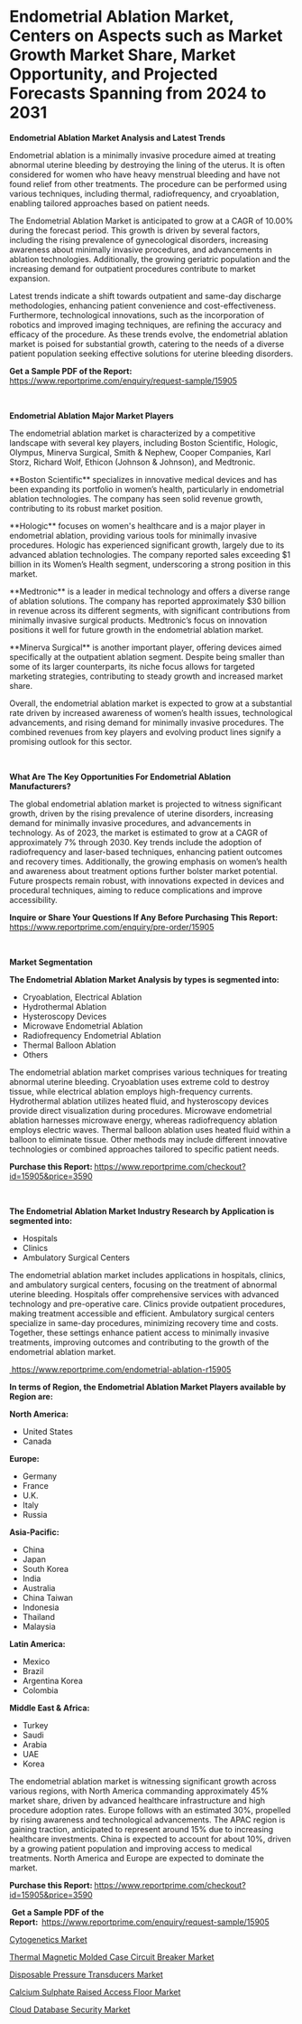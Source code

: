 <p><h1>Endometrial Ablation Market, Centers on Aspects such as Market Growth Market Share, Market Opportunity, and Projected Forecasts Spanning from 2024 to 2031</h1></p><p><strong>Endometrial Ablation Market Analysis and Latest Trends</strong></p>
<p><p>Endometrial ablation is a minimally invasive procedure aimed at treating abnormal uterine bleeding by destroying the lining of the uterus. It is often considered for women who have heavy menstrual bleeding and have not found relief from other treatments. The procedure can be performed using various techniques, including thermal, radiofrequency, and cryoablation, enabling tailored approaches based on patient needs.</p><p>The Endometrial Ablation Market is anticipated to grow at a CAGR of 10.00% during the forecast period. This growth is driven by several factors, including the rising prevalence of gynecological disorders, increasing awareness about minimally invasive procedures, and advancements in ablation technologies. Additionally, the growing geriatric population and the increasing demand for outpatient procedures contribute to market expansion. </p><p>Latest trends indicate a shift towards outpatient and same-day discharge methodologies, enhancing patient convenience and cost-effectiveness. Furthermore, technological innovations, such as the incorporation of robotics and improved imaging techniques, are refining the accuracy and efficacy of the procedure. As these trends evolve, the endometrial ablation market is poised for substantial growth, catering to the needs of a diverse patient population seeking effective solutions for uterine bleeding disorders.</p></p>
<p><strong>Get a Sample PDF of the Report:&nbsp;</strong> <a href="https://www.reportprime.com/enquiry/request-sample/15905?utm_campaign=48&utm_medium=2&utm_source=Github&utm_content=ia&utm_term=30112024&utm_id=endometrial-ablation">https://www.reportprime.com/enquiry/request-sample/15905</a></p>
<p>&nbsp;</p>
<p><strong>Endometrial Ablation Major Market Players</strong></p>
<p><p>The endometrial ablation market is characterized by a competitive landscape with several key players, including Boston Scientific, Hologic, Olympus, Minerva Surgical, Smith & Nephew, Cooper Companies, Karl Storz, Richard Wolf, Ethicon (Johnson & Johnson), and Medtronic. </p><p>**Boston Scientific** specializes in innovative medical devices and has been expanding its portfolio in women’s health, particularly in endometrial ablation technologies. The company has seen solid revenue growth, contributing to its robust market position.</p><p>**Hologic** focuses on women's healthcare and is a major player in endometrial ablation, providing various tools for minimally invasive procedures. Hologic has experienced significant growth, largely due to its advanced ablation technologies. The company reported sales exceeding $1 billion in its Women’s Health segment, underscoring a strong position in this market.</p><p>**Medtronic** is a leader in medical technology and offers a diverse range of ablation solutions. The company has reported approximately $30 billion in revenue across its different segments, with significant contributions from minimally invasive surgical products. Medtronic’s focus on innovation positions it well for future growth in the endometrial ablation market.</p><p>**Minerva Surgical** is another important player, offering devices aimed specifically at the outpatient ablation segment. Despite being smaller than some of its larger counterparts, its niche focus allows for targeted marketing strategies, contributing to steady growth and increased market share.</p><p>Overall, the endometrial ablation market is expected to grow at a substantial rate driven by increased awareness of women’s health issues, technological advancements, and rising demand for minimally invasive procedures. The combined revenues from key players and evolving product lines signify a promising outlook for this sector.</p></p>
<p>&nbsp;</p>
<p><strong>What Are The Key Opportunities For Endometrial Ablation Manufacturers?</strong></p>
<p><p>The global endometrial ablation market is projected to witness significant growth, driven by the rising prevalence of uterine disorders, increasing demand for minimally invasive procedures, and advancements in technology. As of 2023, the market is estimated to grow at a CAGR of approximately 7% through 2030. Key trends include the adoption of radiofrequency and laser-based techniques, enhancing patient outcomes and recovery times. Additionally, the growing emphasis on women’s health and awareness about treatment options further bolster market potential. Future prospects remain robust, with innovations expected in devices and procedural techniques, aiming to reduce complications and improve accessibility.</p></p>
<p><strong>Inquire or Share Your Questions If Any Before Purchasing This Report:</strong> <a href="https://www.reportprime.com/enquiry/pre-order/15905?utm_campaign=48&utm_medium=2&utm_source=Github&utm_content=ia&utm_term=30112024&utm_id=endometrial-ablation">https://www.reportprime.com/enquiry/pre-order/15905</a></p>
<p>&nbsp;</p>
<p><strong>Market Segmentation</strong></p>
<p><strong>The Endometrial Ablation Market Analysis by types is segmented into:</strong></p>
<p><ul><li>Cryoablation, Electrical Ablation</li><li>Hydrothermal Ablation</li><li>Hysteroscopy Devices</li><li>Microwave Endometrial Ablation</li><li>Radiofrequency Endometrial Ablation</li><li>Thermal Balloon Ablation</li><li>Others</li></ul></p>
<p><p>The endometrial ablation market comprises various techniques for treating abnormal uterine bleeding. Cryoablation uses extreme cold to destroy tissue, while electrical ablation employs high-frequency currents. Hydrothermal ablation utilizes heated fluid, and hysteroscopy devices provide direct visualization during procedures. Microwave endometrial ablation harnesses microwave energy, whereas radiofrequency ablation employs electric waves. Thermal balloon ablation uses heated fluid within a balloon to eliminate tissue. Other methods may include different innovative technologies or combined approaches tailored to specific patient needs.</p></p>
<p><strong>Purchase this Report:&nbsp;</strong><a href="https://www.reportprime.com/checkout?id=15905&price=3590&utm_campaign=48&utm_medium=2&utm_source=Github&utm_content=ia&utm_term=30112024&utm_id=endometrial-ablation">https://www.reportprime.com/checkout?id=15905&price=3590</a></p>
<p>&nbsp;</p>
<p><strong>The Endometrial Ablation Market Industry Research by Application is segmented into:</strong></p>
<p><ul><li>Hospitals</li><li>Clinics</li><li>Ambulatory Surgical Centers</li></ul></p>
<p><p>The endometrial ablation market includes applications in hospitals, clinics, and ambulatory surgical centers, focusing on the treatment of abnormal uterine bleeding. Hospitals offer comprehensive services with advanced technology and pre-operative care. Clinics provide outpatient procedures, making treatment accessible and efficient. Ambulatory surgical centers specialize in same-day procedures, minimizing recovery time and costs. Together, these settings enhance patient access to minimally invasive treatments, improving outcomes and contributing to the growth of the endometrial ablation market.</p></p>
<p><a href="https://www.reportprime.com/endometrial-ablation-r15905?utm_campaign=48&utm_medium=2&utm_source=Github&utm_content=ia&utm_term=30112024&utm_id=endometrial-ablation">&nbsp;https://www.reportprime.com/endometrial-ablation-r15905</a></p>
<p><strong>In terms of Region, the Endometrial Ablation Market Players available by Region are:</strong></p>
<p>
    <p> <strong> North America: </strong>
        <ul>
            <li>United States</li>
            <li>Canada</li>
        </ul>
        </p> 
    <p> <strong> Europe: </strong>
        <ul>
            <li>Germany</li>
            <li>France</li>
            <li>U.K.</li>
            <li>Italy</li>
            <li>Russia</li>
        </ul>
        </p> 
    <p> <strong> Asia-Pacific: </strong>
        <ul>
            <li>China</li>
            <li>Japan</li>
            <li>South Korea</li>
            <li>India</li>
            <li>Australia</li>
            <li>China Taiwan</li>
            <li>Indonesia</li>
            <li>Thailand</li>
            <li>Malaysia</li>
        </ul>
        </p> 
    <p> <strong> Latin America: </strong>
        <ul>
            <li>Mexico</li>
            <li>Brazil</li>
            <li>Argentina Korea</li>
            <li>Colombia</li>
        </ul>
        </p> 
    <p> <strong> Middle East & Africa: </strong>
        <ul>
            <li>Turkey</li>
            <li>Saudi</li>
            <li>Arabia</li>
            <li>UAE</li>
            <li>Korea</li>
        </ul>
    </p>
    </p>
<p><p>The endometrial ablation market is witnessing significant growth across various regions, with North America commanding approximately 45% market share, driven by advanced healthcare infrastructure and high procedure adoption rates. Europe follows with an estimated 30%, propelled by rising awareness and technological advancements. The APAC region is gaining traction, anticipated to represent around 15% due to increasing healthcare investments. China is expected to account for about 10%, driven by a growing patient population and improving access to medical treatments. North America and Europe are expected to dominate the market.</p></p>
<p><strong>Purchase this Report: </strong><a href="https://www.reportprime.com/checkout?id=15905&price=3590&utm_campaign=48&utm_medium=2&utm_source=Github&utm_content=ia&utm_term=30112024&utm_id=endometrial-ablation">https://www.reportprime.com/checkout?id=15905&price=3590</a></p>
<p>&nbsp;<strong>Get a Sample PDF of the Report:&nbsp;&nbsp;</strong><a href="https://www.reportprime.com/enquiry/request-sample/15905?utm_campaign=48&utm_medium=2&utm_source=Github&utm_content=ia&utm_term=30112024&utm_id=endometrial-ablation">https://www.reportprime.com/enquiry/request-sample/15905</a></p>
<p><strong></strong></p>
<p><p><a href="https://github.com/gallegoszuri803/Market-Research-Report-List-1/blob/main/cytogenetics-market.md?utm_campaign=48&utm_medium=2&utm_source=Github&utm_content=ia&utm_term=30112024&utm_id=endometrial-ablation">Cytogenetics Market</a></p><p><a href="https://issuu.com/reportprime-2/docs/thermal-magnetic-molded-case-circuit-breaker-marke?utm_campaign=48&utm_medium=2&utm_source=Github&utm_content=ia&utm_term=30112024&utm_id=endometrial-ablation">Thermal Magnetic Molded Case Circuit Breaker Market</a></p><p><a href="https://www.linkedin.com/pulse/growth-projections-disposable-pressure-transducers-market-fhroe?utm_campaign=48&utm_medium=2&utm_source=Github&utm_content=ia&utm_term=30112024&utm_id=endometrial-ablation">Disposable Pressure Transducers Market</a></p><p><a href="https://www.linkedin.com/pulse/calcium-sulphate-raised-access-floor-industry-sector-market-f8txe?utm_campaign=48&utm_medium=2&utm_source=Github&utm_content=ia&utm_term=30112024&utm_id=endometrial-ablation">Calcium Sulphate Raised Access Floor Market</a></p><p><a href="https://github.com/kathiestrine5ty/Market-Research-Report-List-1/blob/main/cloud-database-security-market.md?utm_campaign=48&utm_medium=2&utm_source=Github&utm_content=ia&utm_term=30112024&utm_id=endometrial-ablation">Cloud Database Security Market</a></p></p>